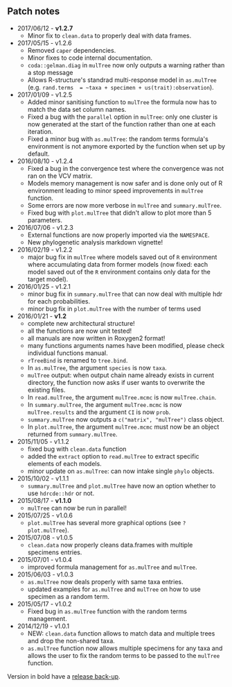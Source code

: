 Patch notes
----
* 2017/06/12 - **v1.2.7**
  * Minor fix to `clean.data` to properly deal with data frames.
* 2017/05/15 - v1.2.6
  * Removed `caper` dependencies.
  * Minor fixes to code internal documentation.
  * `coda::gelman.diag` in `mulTree` now only outputs a warning rather than a stop message
  * Allows R-structure's standrad multi-response model in `as.mulTree` (e.g. `rand.terms  = ~taxa + specimen + us(trait):observation`).
* 2017/01/09 - v1.2.5
  * Added minor sanitising function to `mulTree` the formula now has to match the data set column names.
  * Fixed a bug with the `parallel` option in `mulTree`: only one cluster is now generated at the start of the function rather than one at each iteration.
  * Fixed a minor bug with `as.mulTree`: the random terms formula's environment is not anymore exported by the function when set up by default.
* 2016/08/10 - v1.2.4
  * Fixed a bug in the convergence test where the convergence was not ran on the VCV matrix.
  * Models memory management is now safer and is done only out of R environment leading to minor speed improvements in `mulTree` function.
  * Some errors are now more verbose in `mulTree` and `summary.mulTree`.
  * Fixed bug with `plot.mulTree` that didn't allow to plot more than 5 parameters.
* 2016/07/06 - v1.2.3
  * External functions are now properly imported via the `NAMESPACE`.
  * New phylogenetic analysis markdown vignette!
* 2016/02/19 - v1.2.2
  * major bug fix in `mulTree` where models saved out of `R` environment where accumulating data from former models (now fixed: each model saved out of the `R` environment contains only data for the target model).
* 2016/01/25 - v1.2.1
  * minor bug fix in `summary.mulTree` that can now deal with multiple hdr for each probabilities.
  * minor bug fix in `plot.mulTree` with the number of terms used
* 2016/01/21 - **v1.2**
  * complete new architectural structure!
  * all the functions are now unit tested!
  * all manuals are now written in Roxygen2 format!
  * many functions arguments names have been modified, please check individual functions manual.
  * `rTreeBind` is renamed to `tree.bind`.
  * In `as.mulTree`, the argument `species` is now `taxa`.
  * `mulTree` output: when output chain name already exists in current directory, the function now asks if user wants to overwrite the existing files.
  * In `read.mulTree`, the argument `mulTree.mcmc` is now `mulTree.chain`.
  * In `summary.mulTree`, the argument `mulTree.mcmc` is now `mulTree.results` and the argument `CI` is now `prob`.
  * `summary.mulTree` now outputs a `c("matrix", "mulTree")` class object.
  * In `plot.mulTree`, the argument `mulTree.mcmc` must now be an object returned from `summary.mulTree`.
* 2015/11/05 - v1.1.2
  * fixed bug with `clean.data` function
  * added the `extract` option to `read.mulTree` to extract specific elements of each models.
  * minor update on `as.mulTree`: can now intake single `phylo` objects.
* 2015/10/02 - v1.1.1
  * `summary.mulTree` and `plot.mulTree` have now an option whether to use `hdrcde::hdr` or not.
* 2015/08/17 - **v1.1.0**
  * `mulTree` can now be run in parallel!
* 2015/07/25 - v1.0.6
  * `plot.mulTree` has several more graphical options (see `?plot.mulTree`).
* 2015/07/08 - v1.0.5
  * `clean.data` now properly cleans data.frames with multiple specimens entries.
* 2015/07/01 - v1.0.4
  * improved formula management for `as.mulTree` and `mulTree`.
* 2015/06/03 - v1.0.3
  * `as.mulTree` now deals properly with same taxa entries.
  * updated examples for `as.mulTree` and `mulTree` on how to use specimen as a random term.
* 2015/05/17 - v1.0.2
  * Fixed bug in `as.mulTree` function with the random terms management.
* 2014/12/19 - v1.0.1
  * NEW: `clean.data` function allows to match data and multiple trees and drop the non-shared taxa.
  * `as.mulTree` function now allows multiple specimens for any taxa and allows the user to fix the random terms to be passed to the `mulTree` function.


Version in bold have a [release back-up](https://github.com/TGuillerme/mulTree/releases).
